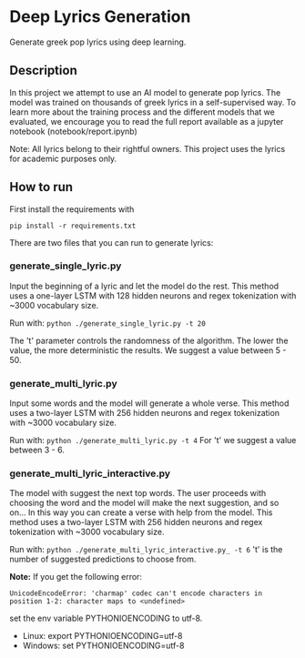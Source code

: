 # Deep Lyrics Generation

Generate greek pop lyrics using deep learning.

## Description

In this project we attempt to use an AI model to generate pop lyrics. 
The model was trained on thousands of greek lyrics in a self-supervised way.
To learn more about the training process and the different models that we evaluated,
we encourage you to read the full report available as a jupyter notebook (notebook/report.ipynb)

Note: All lyrics belong to their rightful owners. This project uses the lyrics for academic purposes only.
## How to run

First install the requirements with

`pip install -r requirements.txt`

There are two files that you can run to generate lyrics:

### generate_single_lyric.py
Input the beginning of a lyric and let the model do the rest.
This method uses a one-layer LSTM with 128 hidden neurons and regex tokenization with ~3000 vocabulary size.

Run with:
`python ./generate_single_lyric.py -t 20` 

The 't' parameter controls the randomness of the algorithm. The lower the value, the more deterministic the results.
We suggest a value between 5 - 50.

### generate_multi_lyric.py
Input some words and the model will generate a whole verse.
This method uses a two-layer LSTM with 256 hidden neurons and regex tokenization with ~3000 vocabulary size.

Run with:
`python ./generate_multi_lyric.py -t 4`
For 't' we suggest a value between 3 - 6.

### generate_multi_lyric_interactive.py
The model with suggest the next top words. The user proceeds with choosing the word and the model will make the next suggestion, and so on...
In this way you can create a verse with help from the model.
This method uses a two-layer LSTM with 256 hidden neurons and regex tokenization with ~3000 vocabulary size.

Run with:
`python ./generate_multi_lyric_interactive.py_ -t 6`
't' is the number of suggested predictions to choose from.

**Note:** If you get the following error:

`UnicodeEncodeError: 'charmap' codec can't encode characters in position 1-2: character maps to <undefined>`
 
set the env variable PYTHONIOENCODING to utf-8.
 
* Linux: export PYTHONIOENCODING=utf-8
* Windows: set PYTHONIOENCODING=utf-8



